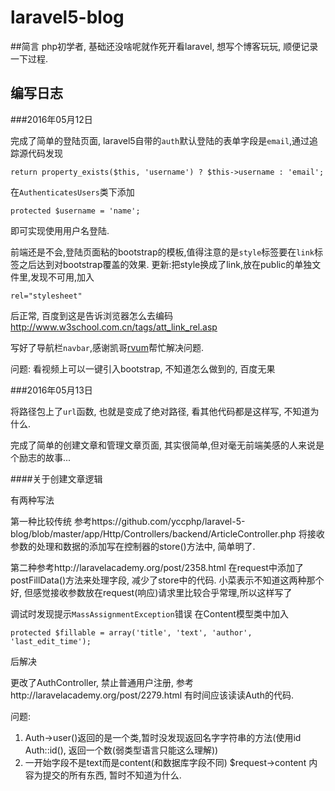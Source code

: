 # laravel5-blog

##简言
php初学者, 基础还没啥呢就作死开看laravel, 想写个博客玩玩, 顺便记录一下过程.

## 编写日志

###2016年05月12日

完成了简单的登陆页面, laravel5自带的`auth`默认登陆的表单字段是`email`,通过追踪源代码发现
```
return property_exists($this, 'username') ? $this->username : 'email';
```
在`AuthenticatesUsers`类下添加
```
protected $username = 'name';
```
即可实现使用用户名登陆.

前端还是不会,登陆页面粘的bootstrap的模板,值得注意的是`style`标签要在`link`标签之后达到对bootstrap覆盖的效果.
更新:把style换成了link,放在public的单独文件里,发现不可用,加入
```
rel="stylesheet"
```
后正常, 百度到这是告诉浏览器怎么去编码 http://www.w3school.com.cn/tags/att_link_rel.asp

写好了导航栏`navbar`,感谢凯哥[rvum][1]帮忙解决问题.

问题: 看视频上可以一键引入bootstrap, 不知道怎么做到的, 百度无果

###2016年05月13日

将路径包上了`url`函数, 也就是变成了绝对路径, 看其他代码都是这样写, 不知道为什么.

完成了简单的创建文章和管理文章页面, 其实很简单,但对毫无前端美感的人来说是个励志的故事...

####关于创建文章逻辑

有两种写法

第一种比较传统 参考https://github.com/yccphp/laravel-5-blog/blob/master/app/Http/Controllers/backend/ArticleController.php
将接收参数的处理和数据的添加写在控制器的store()方法中, 简单明了.

第二种参考http://laravelacademy.org/post/2358.html
在request中添加了postFillData()方法来处理字段, 减少了store中的代码.
小菜表示不知道这两种那个好, 但感觉接收参数放在request(响应)请求里比较合乎常理,所以这样写了

调试时发现提示`MassAssignmentException`错误
在Content模型类中加入
```
protected $fillable = array('title', 'text', 'author', 'last_edit_time');
```
后解决

更改了AuthController, 禁止普通用户注册, 参考http://laravelacademy.org/post/2279.html
有时间应该读读Auth的代码.


问题:
 1. Auth->user()返回的是一个类,暂时没发现返回名字字符串的方法(使用id Auth::id(), 返回一个数(弱类型语言只能这么理解))
 2. 一开始字段不是text而是content(和数据库字段不同) $request->content 内容为提交的所有东西, 暂时不知道为什么.



[1]: https://github.com/rvum
